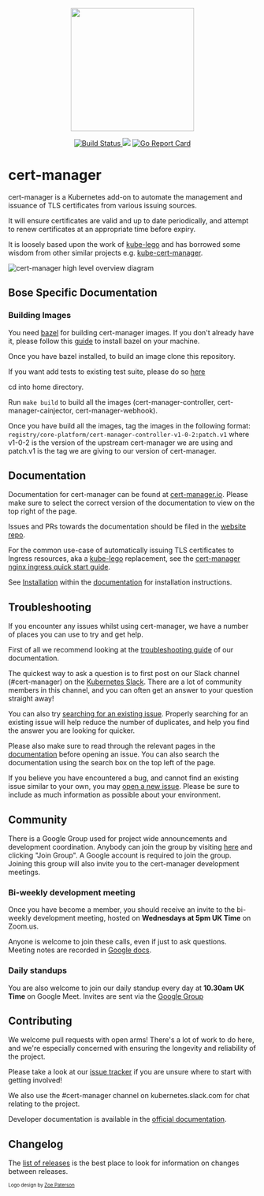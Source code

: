 <p align="center"><img src="./logo/logo.png" width="250x" /></p>
<p align="center"><a href="https://prow.build-infra.jetstack.net/?job=ci-cert-manager-bazel">
<!-- prow build badge, godoc, and go report card-->
<img alt="Build Status" src="https://prow.build-infra.jetstack.net/badge.svg?jobs=ci-cert-manager-bazel">
</a>
<a href="https://godoc.org/github.com/jetstack/cert-manager"><img src="https://godoc.org/github.com/jetstack/cert-manager?status.svg"></a>
<a href="https://goreportcard.com/report/github.com/jetstack/cert-manager"><img alt="Go Report Card" src="https://goreportcard.com/badge/github.com/jetstack/cert-manager" /></a></p>

# cert-manager

cert-manager is a Kubernetes add-on to automate the management and issuance of
TLS certificates from various issuing sources.

It will ensure certificates are valid and up to date periodically, and attempt
to renew certificates at an appropriate time before expiry.

It is loosely based upon the work of [kube-lego](https://github.com/jetstack/kube-lego)
and has borrowed some wisdom from other similar projects e.g.
[kube-cert-manager](https://github.com/PalmStoneGames/kube-cert-manager).

![cert-manager high level overview diagram](https://cert-manager.io/images/high-level-overview.svg)

## Bose Specific Documentation

### Building Images

You need [bazel](https://bazel.build/) for building cert-manager images. If you don't already have it, please follow this [guide](https://docs.bazel.build/versions/master/install-os-x.html) to install bazel on your machine. 

Once you have bazel installed, to build an image clone this repository.

If you want add tests to existing test suite, please do so [here](https://github.com/BoseCorp/cert-manager/blob/master/pkg/internal/apis/certmanager/validation/certificate_test.go)

cd into home directory.

Run `make build` to build all the images (cert-manager-controller, cert-manager-cainjector, cert-manager-webhook).

Once you have build all the images, tag the images in the following format: `registry/core-platform/cert-manager-controller-v1-0-2:patch.v1` where v1-0-2 is the version of the upstream cert-manager we are using and patch.v1 is the tag we are giving to our version of cert-manager. 



## Documentation

Documentation for cert-manager can be found at [cert-manager.io](https://cert-manager.io/docs/).
Please make sure to select the correct version of the documentation to view on
the top right of the page.

Issues and PRs towards the documentation should be filed in the [website repo](https://github.com/cert-manager/website/).

For the common use-case of automatically issuing TLS certificates to
Ingress resources, aka a [kube-lego](https://github.com/jetstack/kube-lego)
replacement, see the [cert-manager nginx ingress quick start
guide](https://cert-manager.io/docs/tutorials/acme/ingress/).

See [Installation](https://cert-manager.io/docs/installation/)
within the [documentation](https://cert-manager.io/docs)
for installation instructions.

## Troubleshooting

If you encounter any issues whilst using cert-manager, we have a number of places you
can use to try and get help.

First of all we recommend looking at the [troubleshooting guide](https://cert-manager.io/docs/faq/troubleshooting/) of our documentation.

The quickest way to ask a question is to first post on our Slack channel (#cert-manager)
on the [Kubernetes Slack](http://slack.kubernetes.io/).
There are a lot of community members in this channel, and you can often get an answer
to your question straight away!

You can also try [searching for an existing issue](https://github.com/jetstack/cert-manager/issues).
Properly searching for an existing issue will help reduce the number of duplicates,
and help you find the answer you are looking for quicker.

Please also make sure to read through the relevant pages in the [documentation](https://cert-manager.io/docs/)
before opening an issue. You can also search the documentation using the search box on the
top left of the page.

If you believe you have encountered a bug, and cannot find an existing issue similar to your
own, you may [open a new issue](https://github.com/jetstack/cert-manager/issues).
Please be sure to include as much information as possible about your environment.

## Community

There is a Google Group used for project wide announcements and development coordination.
Anybody can join the group by visiting [here](https://groups.google.com/forum/#!forum/cert-manager-dev)
and clicking "Join Group". A Google account is required to join the group.
Joining this group will also invite you to the cert-manager development meetings.

### Bi-weekly development meeting
Once you have become a member, you should receive an invite to the bi-weekly development
meeting, hosted on **Wednesdays at 5pm UK Time** on Zoom.us.

Anyone is welcome to join these calls, even if just to ask questions.  
Meeting notes are recorded in [Google docs](https://docs.google.com/document/d/1Tc5t6ylY9dhXAan1OjOoldeaoys1Yh4Ir710ATfBa5U).

### Daily standups
You are also welcome to join our daily standup every day at **10.30am UK Time** on Google Meet.
Invites are sent via the [Google Group](https://groups.google.com/forum/#!forum/cert-manager-dev)

## Contributing

We welcome pull requests with open arms! There's a lot of work to do here, and
we're especially concerned with ensuring the longevity and reliability of the
project.

Please take a look at our [issue tracker](https://github.com/jetstack/cert-manager/issues)
if you are unsure where to start with getting involved!

We also use the #cert-manager channel on kubernetes.slack.com for chat relating to
the project.

Developer documentation is available in the [official documentation](https://cert-manager.io/docs/contributing/).

## Changelog

The [list of releases](https://github.com/jetstack/cert-manager/releases)
is the best place to look for information on changes between releases.

<sub><sup>Logo design by [Zoe Paterson](https://zoepatersonmedia.com)</sup></sub>
